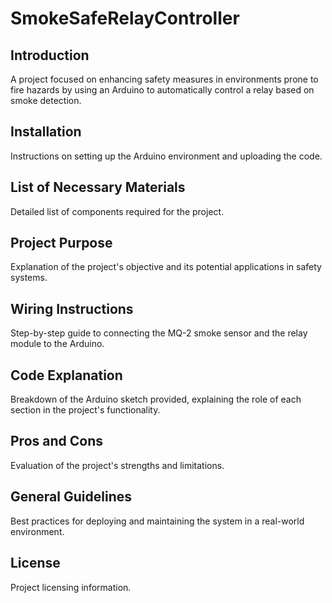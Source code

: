 # SmokeSafeRelayController

## Introduction
A project focused on enhancing safety measures in environments prone to fire hazards by using an Arduino to automatically control a relay based on smoke detection.

## Installation
Instructions on setting up the Arduino environment and uploading the code.

## List of Necessary Materials
Detailed list of components required for the project.

## Project Purpose
Explanation of the project's objective and its potential applications in safety systems.

## Wiring Instructions
Step-by-step guide to connecting the MQ-2 smoke sensor and the relay module to the Arduino.

## Code Explanation
Breakdown of the Arduino sketch provided, explaining the role of each section in the project's functionality.

## Pros and Cons
Evaluation of the project's strengths and limitations.

## General Guidelines
Best practices for deploying and maintaining the system in a real-world environment.

## License
Project licensing information.
